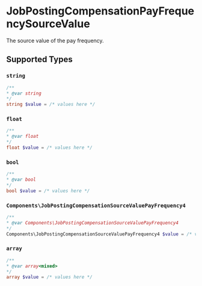 # JobPostingCompensationPayFrequencySourceValue

The source value of the pay frequency.


## Supported Types

### `string`

```php
/**
* @var string
*/
string $value = /* values here */
```

### `float`

```php
/**
* @var float
*/
float $value = /* values here */
```

### `bool`

```php
/**
* @var bool
*/
bool $value = /* values here */
```

### `Components\JobPostingCompensationSourceValuePayFrequency4`

```php
/**
* @var Components\JobPostingCompensationSourceValuePayFrequency4
*/
Components\JobPostingCompensationSourceValuePayFrequency4 $value = /* values here */
```

### `array`

```php
/**
* @var array<mixed>
*/
array $value = /* values here */
```

